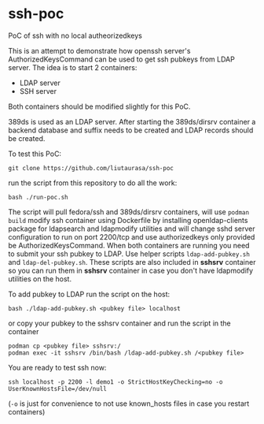 # ssh-poc
PoC of ssh with no local autheorizedkeys

This is an attempt to demonstrate how openssh server's AuthorizedKeysCommand can be used to get ssh pubkeys from LDAP server.
The idea is to start 2 containers:
- LDAP server
- SSH server

Both containers should be modified slightly for this PoC.

389ds is used as an LDAP server. After starting the 389ds/dirsrv container a backend database and suffix needs to be created and LDAP records should be created.

To test this PoC:
```
git clone https://github.com/liutaurasa/ssh-poc
```
run the script from this repository to do all the work:
```
bash ./run-poc.sh
```
The script will pull fedora/ssh and 389ds/dirsrv containers, will use `podman build` modify ssh container using Dockerfile by installing openldap-clients package for ldapsearch and ldapmodify utilities and will change sshd server configuration to run on port 2200/tcp and use authorizedkeys only provided be AuthorizedKeysCommand.
When both containers are running you need to submit your ssh pubkey to LDAP. Use helper scripts `ldap-add-pubkey.sh` and `ldap-del-pubkey.sh`. These scripts are also included in **sshsrv** container so you can run them in **sshsrv** container in case you don't have ldapmodify utilities on the host.

To add pubkey to LDAP run the script on the host:
```
bash ./ldap-add-pubkey.sh <pubkey file> localhost
```
or copy your pubkey to the sshsrv container and run the script in the container
```
podman cp <pubkey file> sshsrv:/
podman exec -it sshsrv /bin/bash /ldap-add-pubkey.sh /<pubkey file>
```
You are ready to test ssh now:
```
ssh localhost -p 2200 -l demo1 -o StrictHostKeyChecking=no -o UserKnownHostsFile=/dev/null
```
(`-o` is just for convenience to not use known_hosts files in case you restart containers)

